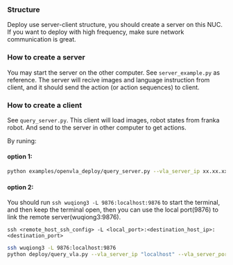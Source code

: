 ### Structure

Deploy use server-client structure, you should create a server on this NUC. If you want to deploy with high frequency, make sure network communication is great.

### How to create a server

You may start the server on the other computer. See `server_example.py` as reference. 
The server will recive images and language instruction from client, and it should send the action (or action sequences) to client.

### How to create a client

See `query_server.py`. This client will load images, robot states from franka robot. And send to the server in other computer to get actions.

By runing:

#### option 1:

```bash
python examples/openvla_deploy/query_server.py --vla_server_ip xx.xx.xx.xx
```

#### option 2:

You should run `ssh wuqiong3 -L 9876:localhost:9876` to start the terminal, and then keep the terminal open, then you can use the local port(9876) to link the remote server(wuqiong3:9876).

`ssh <remote_host_ssh_config> -L <local_port>:<destination_host_ip>:<destination_port>`

```bash
ssh wuqiong3 -L 9876:localhost:9876
python deploy/query_vla.py --vla_server_ip "localhost" --vla_server_port 9876
```
